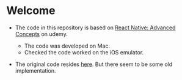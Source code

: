 # Welcome

- The code in this repository is based on [React Native: Advanced Concepts](https://www.udemy.com/react-native-advanced/learn/v4/overview) on udemy.
  - The code was developed on Mac.
  - Checked the code worked on the iOS emulator.

- The original code resides [here](https://github.com/StephenGrider/AdvancedReactNative/tree/master/swipe). But there seem to be some old implementation.

